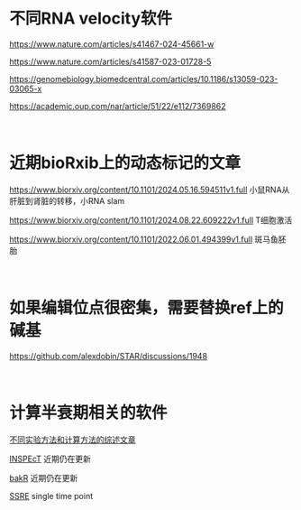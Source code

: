 # 不同RNA velocity软件

https://www.nature.com/articles/s41467-024-45661-w

https://www.nature.com/articles/s41587-023-01728-5

https://genomebiology.biomedcentral.com/articles/10.1186/s13059-023-03065-x

https://academic.oup.com/nar/article/51/22/e112/7369862

</br>

# 近期bioRxib上的动态标记的文章

https://www.biorxiv.org/content/10.1101/2024.05.16.594511v1.full  小鼠RNA从肝脏到肾脏的转移，小RNA slam

https://www.biorxiv.org/content/10.1101/2024.08.22.609222v1.full  T细胞激活

https://www.biorxiv.org/content/10.1101/2022.06.01.494399v1.full  斑马鱼胚胎

</br>

# 如果编辑位点很密集，需要替换ref上的碱基

https://github.com/alexdobin/STAR/discussions/1948

</br>

# 计算半衰期相关的软件

[不同实验方法和计算方法的综述文章](https://pmc.ncbi.nlm.nih.gov/articles/PMC9684954/)

[INSPEcT](https://bioconductor.org/packages/release/bioc/vignettes/INSPEcT/inst/doc/INSPEcT.html)  近期仍在更新

[bakR](https://github.com/simonlabcode/bakR)  近期仍在更新

[SSRE](https://github.com/BergmannLab/SingleSampleRNAdynamics)  single time point


